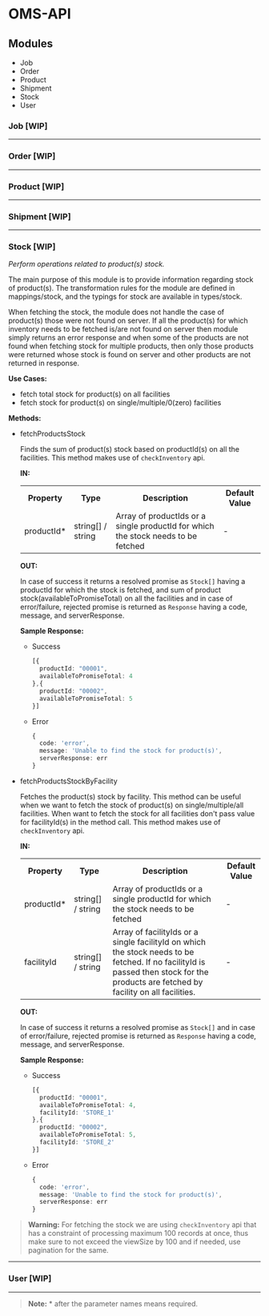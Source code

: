 # OMS-API

## Modules
- Job
- Order
- Product
- Shipment
- Stock
- User

### Job [WIP]
---

### Order [WIP]
---

### Product [WIP]
---

### Shipment [WIP]
---

### Stock [WIP]

*Perform operations related to product(s) stock.*

The main purpose of this module is to provide information regarding stock of product(s). The transformation rules for the module are defined in mappings/stock, and the typings for stock are available in types/stock.

When fetching the stock, the module does not handle the case of product(s) those were not found on server. If all the product(s) for which inventory needs to be fetched is/are not found on server then module simply returns an error response and when some of the products are not found when fetching stock for multiple products, then only those products were returned whose stock is found on server and other products are not returned in response.

**Use Cases:**
- fetch total stock for product(s) on all facilities
- fetch stock for product(s) on single/multiple/0(zero) facilities

**Methods:**
- fetchProductsStock

  Finds the sum of product(s) stock based on productId(s) on all the facilities. This method makes use of `checkInventory` api.

  **IN:**
  <table>
    <tr><th>Property</th><th>Type</th><th>Description</th><th>Default Value</th></tr>
    <tr><td>productId*</td><td>string[] / string</td><td>Array of productIds or a single productId for which the stock needs to be fetched</td><td>-</td></tr>
  </table>

  **OUT:**

  In case of success it returns a resolved promise as `Stock[]` having a productId for which the stock is fetched, and sum of product stock(availableToPromiseTotal) on all the facilities and in case of error/failure, rejected promise is returned as `Response` having a code, message, and serverResponse.

  **Sample Response:**

  - Success
    ```ts
    [{
      productId: "00001",
      availableToPromiseTotal: 4
    },{
      productId: "00002",
      availableToPromiseTotal: 5
    }]
    ```

  - Error
    ```ts
    {
      code: 'error',
      message: 'Unable to find the stock for product(s)',
      serverResponse: err
    }
    ```

- fetchProductsStockByFacility

  Fetches the product(s) stock by facility. This method can be useful when we want to fetch the stock of product(s) on single/multiple/all facilities. When want to fetch the stock for all facilities don't pass value for facilityId(s) in the method call. This method makes use of `checkInventory` api.

  **IN:**
  <table>
    <tr><th>Property</th><th>Type</th><th>Description</th><th>Default Value</th></tr>
    <tr><td>productId*</td><td>string[] / string</td><td>Array of productIds or a single productId for which the stock needs to be fetched</td><td>-</td></tr>
    <tr><td>facilityId</td><td>string[] / string</td><td>Array of facilityIds or a single facilityId on which the stock needs to be fetched. If no facilityId is passed then stock for the products are fetched by facility on all facilities.</td><td>-</td></tr>
  </table>

  **OUT:**

  In case of success it returns a resolved promise as `Stock[]` and in case of error/failure, rejected promise is returned as `Response` having a code, message, and serverResponse.

  **Sample Response:**

  - Success
    ```ts
    [{
      productId: "00001",
      availableToPromiseTotal: 4,
      facilityId: 'STORE_1'
    },{
      productId: "00002",
      availableToPromiseTotal: 5,
      facilityId: 'STORE_2'
    }]
    ```

  - Error
    ```ts
    {
      code: 'error',
      message: 'Unable to find the stock for product(s)',
      serverResponse: err
    }
    ```


> **Warning:**
For fetching the stock we are using `checkInventory` api that has a constraint of processing maximum 100 records at once, thus make sure to not exceed the viewSize by 100 and if needed, use pagination for the same.

---
### User [WIP]
---

> **Note:** \* after the parameter names means required.
